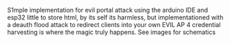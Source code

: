 S1mple implementation for evil portal attack using the arduino IDE and esp32 little to store html, by its self its harmless, but implementationed with a deauth flood attack to redirect clients into your own EVIL AP 4 credential harvesting is where the magic truly happens.
See images for schematics

